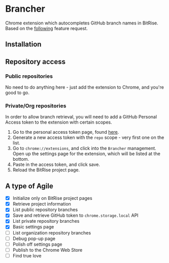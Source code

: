# Brancher
Chrome extension which autocompletes GitHub branch names in BitRise. Based on the [following](https://discuss.bitrise.io/t/branch-name-suggestion-feature/4543) feature request.

## Installation

## Repository access
### Public repositories
No need to do anything here - just add the extension to Chrome, and you're good to go.

### Private/Org repositories
In order to allow branch retrieval, you will need to add a GitHub Personal Access token to the extension with certain
scopes.
1. Go to the personal access token page, found [here](https://github.com/settings/tokens/new).
2. Generate a new access token with the `repo` scope - very first one on the list.
3. Go to `chrome://extensions`, and click into the `Brancher` management. Open up the settings page for the extension,
which will be listed at the bottom.
4. Paste in the access token, and click save.
5. Reload the BitRise project page.

## A type of Agile
- [x] Initialize only on BitRise project pages
- [x] Retrieve project information
- [x] List public repository branches
- [x] Save and retrieve GitHub token to `chrome.storage.local` API
- [x] List private repository branches
- [x] Basic settings page
- [ ] List organization repository branches
- [ ] Debug pop-up page
- [ ] Polish off settings page
- [ ] Publish to the Chrome Web Store
- [ ] Find true love